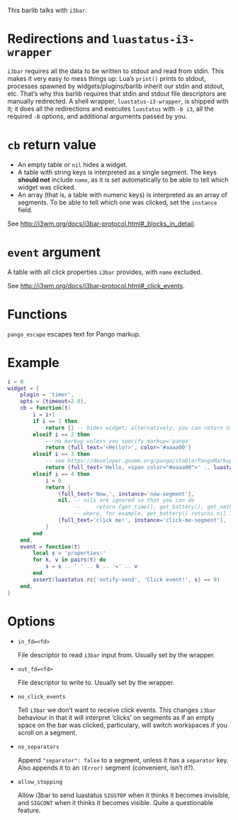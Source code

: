 This barlib talks with `i3bar`.

Redirections and `luastatus-i3-wrapper`
===
`i3bar` requires all the data to be written to stdout and read from stdin. This makes it very easy to mess things up: Lua’s `print()` prints to stdout, processes spawned by widgets/plugins/barlib inherit our stdin and stdout, etc.
That’s why this barlib requires that stdin and stdout file descriptors are manually redirected. A shell wrapper, `luastatus-i3-wrapper`, is shipped with it; it does all the redirections and executes `luastatus` with `-b i3`, all the required `-B` options, and additional arguments passed by you.

`cb` return value
===
* An empty table or `nil` hides a widget.
* A table with string keys is interpreted as a single segment. The keys **should not** include `name`, as it is set automatically to be able to tell which widget was clicked.
* An array (that is, a table with numeric keys) is interpreted as an array of segments. To be able to tell which one was clicked, set the `instance` field.

See http://i3wm.org/docs/i3bar-protocol.html#_blocks_in_detail.

`event` argument
===
A table with all click properties `i3bar` provides, with `name` excluded.

See http://i3wm.org/docs/i3bar-protocol.html#_click_events.

Functions
===
`pango_escape` escapes text for Pango markup.

Example
===
````lua
i = 0
widget = {
    plugin = 'timer',
    opts = {timeout=2.0},
    cb = function(t)
        i = i+1
        if i == 1 then
            return {} -- hides widget; alternatively, you can return nil.
        elseif i == 2 then
            -- no markup unless you specify markup='pango'
            return {full_text='<Hello!>', color='#aaaa00'}
        elseif i == 3 then
            -- see https://developer.gnome.org/pango/stable/PangoMarkupFormat.html
            return {full_text='Hello, <span color="#aaaa00">' .. luastatus.barlib.pango_escape(luastatus.dollar{'whoami'}) .. '</span>!', markup='pango'}
        elseif i == 4 then
            i = 0
            return {
                {full_text='Now,', instance='now-segment'},
                nil, -- nils are ignored so that you can do
                     --     return {get_time(), get_battery(), get_smth_else()}
                     -- where, for example, get_battery() returns nil if the battery is full.
                {full_text='click me!', instance='click-me-segment'},
            }
        end
    end,
    event = function(t)
        local s = 'properties:'
        for k, v in pairs(t) do
            s = s .. ' ' .. k .. '=' .. v
        end
        assert(luastatus.rc{'notify-send', 'Click event!', s} == 0)
    end,
}
````

Options
===
* `in_fd=<fd>`

  File descriptor to read `i3bar` input from. Usually set by the wrapper.

* `out_fd=<fd>`

  File descriptor to write to. Usually set by the wrapper.

* `no_click_events`

  Tell `i3bar` we don’t want to receive click events. This changes `i3bar`
  behaviour in that it will interpret ‘clicks’ on segments as if an empty space
  on the bar was clicked, particulary, will switch workspaces if you scroll
  on a segment.

* `no_separators`

  Append `"separator": false` to a segment, unless it has a `separator` key.
  Also appends it to an `(Error)` segment (convenient, isn’t it?).

* `allow_stopping`

  Allow i3bar to send luastatus `SIGSTOP` when it thinks it becomes invisible,
  and `SIGCONT` when it thinks it becomes visible.
  Quite a questionable feature.

